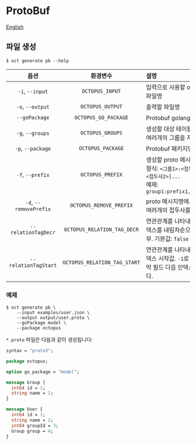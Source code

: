 # ProtoBuf

[English](../protobuf.md)

## 파일 생성

```shell
$ oct generate pb --help
```

|          옵션          |           환경변수           | 설명                                                                                                                             |
| :--------------------: | :--------------------------: | :------------------------------------------------------------------------------------------------------------------------------- |
|    `-i`, `--input`     |       `OCTOPUS_INPUT`        | 입력으로 사용할 octopus 스키마 파일명                                                                                            |
|    `-o`, `--output`    |       `OCTOPUS_OUTPUT`       | 출력할 파일명                                                                                                                    |
|     `--goPackage`      |     `OCTOPUS_GO_PACKAGE`     | Protobuf golang 패키지명                                                                                                         |
|    `-g`, `--groups`    |       `OCTOPUS_GROUPS`       | 생성할 대상 테이블 그룹명.<br />여러개의 그룹을 지정시 `,`로 구분                                                                |
|   `-p`, `--package`    |      `OCTOPUS_PACKAGE`       | Protobuf 패키지명                                                                                                                |
|    `-f`, `--prefix`    |       `OCTOPUS_PREFIX`       | 생성할 proto 메시지명의 접두사.<br />형식: `<그룹1>:<접두사1>[,<그룹2>:<접두사2>]...`<br />예제: `group1:prefix1,group2:prefix2` |
| `-d`, `--removePrefix` |   `OCTOPUS_REMOVE_PREFIX`    | proto 메시지명에서 제거할 접두사.<br />여러개의 접두사를 지정시 `,`로 구분                                                       |
|  `--relationTagDecr`   | `OCTOPUS_RELATION_TAG_DECR`  | 연관관계를 나타내는 필드 태그 인덱스를 내림차순으로 사용할지 여부. 기본값: `false`                                               |
|  `--relationTagStart`  | `OCTOPUS_RELATION_TAG_START` | 연관관계를 나타내는 필드 태그 인덱스 시작값. `-1`로 설정할 경우 마지막 필드 다음 인덱스부터 시작합니다.                          |

### 예제

```shell
$ oct generate pb \
    --input examples/user.json \
    --output output/user.proto \
    --goPackage model \
    --package octopus
```

`*.proto` 파일은 다음과 같이 생성됩니다:

```protobuf
syntax = "proto3";

package octopus;

option go_package = "model";

message Group {
  int64 id = 1;
  string name = 2;
}

message User {
  int64 id = 1;
  string name = 2;
  int64 groupId = 3;
  Group group = 4;
}
```
